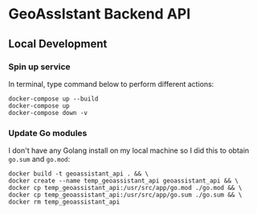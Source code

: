 # GeoAssIstant Backend API

## Local Development

### Spin up service
In terminal, type command below to perform different actions:

```
docker-compose up --build
docker-compose up
docker-compose down -v
```

### Update Go modules

I don't have any Golang install on my local machine so I did this to obtain `go.sum` and `go.mod`:

```
docker build -t geoassistant_api . && \
docker create --name temp_geoassistant_api geoassistant_api && \
docker cp temp_geoassistant_api:/usr/src/app/go.mod ./go.mod && \
docker cp temp_geoassistant_api:/usr/src/app/go.sum ./go.sum && \
docker rm temp_geoassistant_api
```
